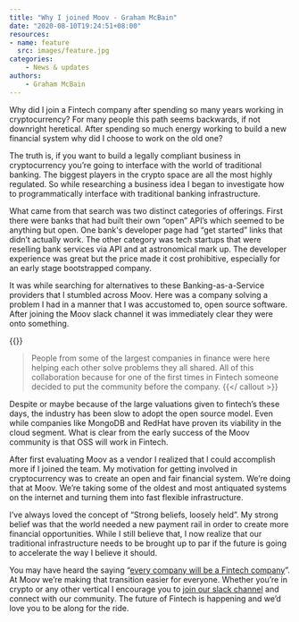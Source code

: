 ```yaml
---
title: "Why I joined Moov - Graham McBain"
date: "2020-08-10T19:24:51+08:00"
resources:
- name: feature
  src: images/feature.jpg
categories: 
    - News & updates
authors: 
    - Graham McBain
---
```


Why did I join a Fintech company after spending so many years working in cryptocurrency? For many people this path seems backwards, if not downright heretical. After spending so much energy working to build a new financial system why did I choose to work on the old one? 

The truth is, if you want to build a legally compliant business in cryptocurrency you’re going to interface with the world of traditional banking. The biggest players in the crypto space are all the most highly regulated. So while researching a business idea I began to investigate how to programmatically interface with traditional banking infrastructure. 

What came from that search was two distinct categories of offerings. First there were banks that had built their own “open” API’s which seemed to be anything but open. One bank's developer page had “get started” links that didn’t actually work. The other category was tech startups that were reselling bank services via API and at astronomical mark up. The developer experience was great but the price made it cost prohibitive, especially for an early stage bootstrapped company. 

It was while searching for alternatives to these Banking-as-a-Service providers that I stumbled across Moov. Here was a company solving a problem I had in a manner that I was accustomed to, open source software. After joining the Moov slack channel it was immediately clear they were onto something. 

{{<callout >}}
> People from some of the largest companies in finance were here helping each other solve problems they all shared. All of this collaboration because for one of the first times in Fintech someone decided to put the community before the company.
{{</ callout >}}

Despite or maybe because of the large valuations given to fintech’s these days, the industry has been slow to adopt the open source model. Even while companies like MongoDB and RedHat have proven its viability in the cloud segment. What is clear from the early success of the Moov community is that OSS will work in Fintech. 

After first evaluating Moov as a vendor I realized that I could accomplish more if I joined the team. My motivation for getting involved in cryptocurrency was to create an open and fair financial system. We’re doing that at Moov. We’re taking some of the oldest and most antiquated systems on the internet and turning them into fast flexible infrastructure. 

I’ve always loved the concept of “Strong beliefs, loosely held”. My strong belief was that the world needed a new payment rail in order to create more financial opportunities. While I still believe that, I now realize that our traditional infrastructure needs to be brought up to par if the future is going to accelerate the way I believe it should. 

You may have heard the saying “[every company will be a Fintech company](https://a16z.com/2020/01/21/every-company-will-be-a-fintech-company/)”. At Moov we’re making that transition easier for everyone. Whether you’re in crypto or any other vertical I encourage you to [join our slack channel]() and connect with our community. The future of Fintech is happening and we’d love you to be along for the ride.
